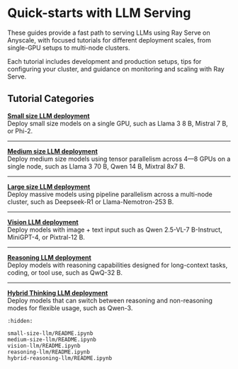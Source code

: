 # Quick-starts with LLM Serving

These guides provide a fast path to serving LLMs using Ray Serve on Anyscale, with focused tutorials for different deployment scales, from single-GPU setups to multi-node clusters.

Each tutorial includes development and production setups, tips for configuring your cluster, and guidance on monitoring and scaling with Ray Serve.

## Tutorial Categories

**[Small size LLM deployment](https://docs.ray.io/en/latest/ray-overview/examples/deployment-serve-llm/small-size-llm/notebook.html)**  
Deploy small size models on a single GPU, such as Llama 3 8&nbsp;B, Mistral 7&nbsp;B, or Phi-2.  

---

**[Medium size LLM deployment](https://docs.ray.io/en/latest/ray-overview/examples/deployment-serve-llm/medium-size-llm/notebook.html)**  
Deploy medium size models using tensor parallelism across 4—8 GPUs on a single node, such as Llama 3 70&nbsp;B, Qwen 14&nbsp;B, Mixtral 8x7&nbsp;B.  

---

**[Large size LLM deployment](https://github.com/anyscale/templates/tree/main/templates/ray_serve_llm/end-to-end-examples/gargantuan_model)**  
Deploy massive models using pipeline parallelism across a multi-node cluster, such as Deepseek-R1 or Llama-Nemotron-253&nbsp;B.  

---

**[Vision LLM deployment](https://docs.ray.io/en/latest/ray-overview/examples/deployment-serve-llm/vision-llm/notebook.html)**  
Deploy models with image + text input such as Qwen 2.5-VL-7&nbsp;B-Instruct, MiniGPT-4, or Pixtral-12&nbsp;B.  

---

**[Reasoning LLM deployment](https://docs.ray.io/en/latest/ray-overview/examples/deployment-serve-llm/reasoning-llm/notebook.html)**  
Deploy models with reasoning capabilities designed for long-context tasks, coding, or tool use, such as QwQ-32&nbsp;B.  

---

**[Hybrid Thinking LLM deployment](https://docs.ray.io/en/latest/ray-overview/examples/deployment-serve-llm/notebooks/hybrid-reasoning-llm.html)**  
Deploy models that can switch between reasoning and non-reasoning modes for flexible usage, such as Qwen-3.

```{toctree}
:hidden:

small-size-llm/README.ipynb
medium-size-llm/README.ipynb
vision-llm/README.ipynb
reasoning-llm/README.ipynb
hybrid-reasoning-llm/README.ipynb
```

